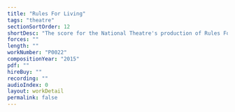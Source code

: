```yaml
---
title: "Rules For Living"
tags: "theatre"
sectionSortOrder: 12
shortDesc: "The score for the National Theatre's production of Rules For Living"
forces: ""
length: ""
workNumber: "P0022"
compositionYear: "2015"
pdf: ""
hireBuy: ""
recording: ""
audioIndex: 0
layout: workDetail
permalink: false
---
```


